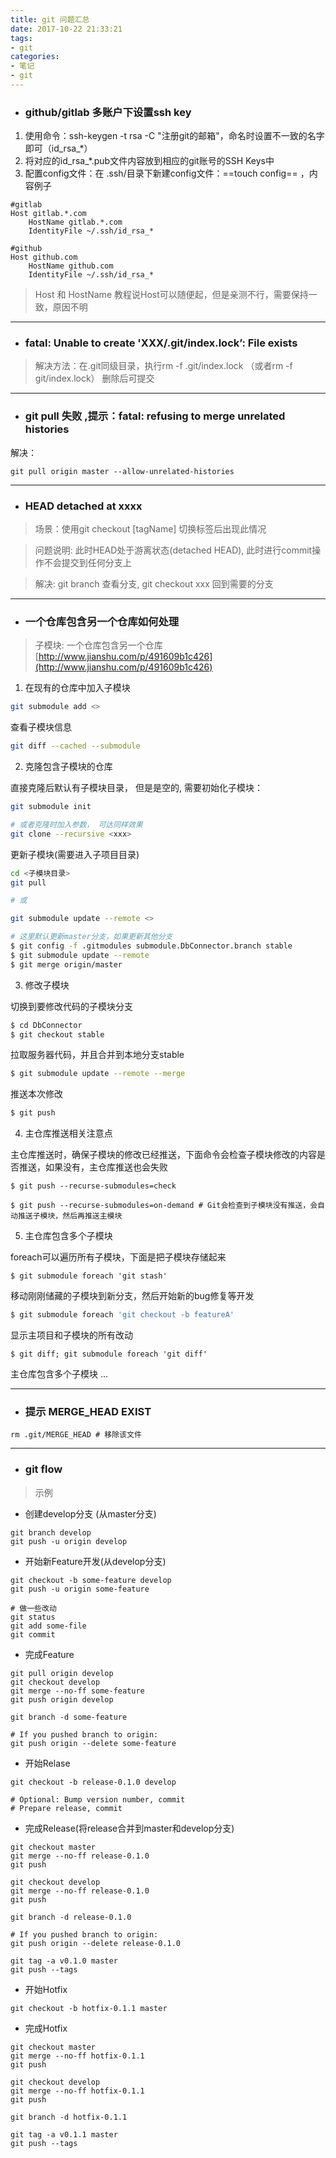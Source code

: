 ```yaml
---
title: git 问题汇总
date: 2017-10-22 21:33:21
tags:
- git
categories:
- 笔记
- git
---
```


- ### github/gitlab 多账户下设置ssh key
1. 使用命令：ssh-keygen -t rsa -C "注册git的邮箱"，命名时设置不一致的名字即可（id_rsa_*）
2. 将对应的id_rsa_*.pub文件内容放到相应的git账号的SSH Keys中
3. 配置config文件：在 .ssh/目录下新建config文件：==touch config== ，内容例子

<!--more-->

```
#gitlab
Host gitlab.*.com
    HostName gitlab.*.com
    IdentityFile ~/.ssh/id_rsa_*
    
#github
Host github.com
    HostName github.com
    IdentityFile ~/.ssh/id_rsa_*
```
> Host 和 HostName 教程说Host可以随便起，但是亲测不行，需要保持一致，原因不明

---
- ### fatal: Unable to create 'XXX/.git/index.lock’: File exists

> 解决方法：在.git同级目录，执行rm -f .git/index.lock （或者rm -f git/index.lock） 删除后可提交

---
- ### git pull 失败 ,提示：fatal: refusing to merge unrelated histories

解决：
```
git pull origin master --allow-unrelated-histories
```
---
- ### HEAD detached at xxxx

> 场景：使用git checkout [tagName] 切换标签后出现此情况

> 问题说明: 此时HEAD处于游离状态(detached HEAD), 此时进行commit操作不会提交到任何分支上

> 解决: git branch 查看分支, git checkout xxx 回到需要的分支

---
- ### 一个仓库包含另一个仓库如何处理

> 子模块: 一个仓库包含另一个仓库 [http://www.jianshu.com/p/491609b1c426](http://www.jianshu.com/p/491609b1c426)

1. 在现有的仓库中加入子模块

```bash
git submodule add <>
```

查看子模块信息

```bash
git diff --cached --submodule
```

2. 克隆包含子模块的仓库

直接克隆后默认有子模块目录， 但是是空的, 需要初始化子模块：

```bash
git submodule init

# 或者克隆时加入参数， 可达同样效果
git clone --recursive <xxx>
```

更新子模块(需要进入子项目目录)

```bash
cd <子模块目录>
git pull

# 或

git submodule update --remote <>

# 这里默认更新master分支，如果更新其他分支
$ git config -f .gitmodules submodule.DbConnector.branch stable
$ git submodule update --remote
$ git merge origin/master
```

3. 修改子模块

切换到要修改代码的子模块分支

```bash
$ cd DbConnector
$ git checkout stable
```

拉取服务器代码，并且合并到本地分支stable

```bash
$ git submodule update --remote --merge
```

推送本次修改

```bash
$ git push
```

4. 主仓库推送相关注意点

主仓库推送时，确保子模块的修改已经推送，下面命令会检查子模块修改的内容是否推送，如果没有，主仓库推送也会失败

```
$ git push --recurse-submodules=check

$ git push --recurse-submodules=on-demand # Git会检查到子模块没有推送，会自动推送子模块，然后再推送主模块
```

5. 主仓库包含多个子模块

foreach可以遍历所有子模块，下面是把子模块存储起来

```
$ git submodule foreach 'git stash'
```

移动刚刚储藏的子模块到新分支，然后开始新的bug修复等开发

```bash
$ git submodule foreach 'git checkout -b featureA'
```

显示主项目和子模块的所有改动

```
$ git diff; git submodule foreach 'git diff'
```

主仓库包含多个子模块
...

---
- ### 提示 MERGE_HEAD EXIST

```
rm .git/MERGE_HEAD # 移除该文件
```
---
- ### git flow

> 示例

- 创建develop分支 (从master分支)

```
git branch develop
git push -u origin develop 
```

- 开始新Feature开发(从develop分支)

```
git checkout -b some-feature develop
git push -u origin some-feature    

# 做一些改动    
git status
git add some-file
git commit    
```

- 完成Feature

```
git pull origin develop
git checkout develop
git merge --no-ff some-feature
git push origin develop

git branch -d some-feature

# If you pushed branch to origin:
git push origin --delete some-feature
```

- 开始Relase

```
git checkout -b release-0.1.0 develop

# Optional: Bump version number, commit
# Prepare release, commit
```

- 完成Release(将release合并到master和develop分支)

```
git checkout master
git merge --no-ff release-0.1.0
git push

git checkout develop
git merge --no-ff release-0.1.0
git push

git branch -d release-0.1.0

# If you pushed branch to origin:
git push origin --delete release-0.1.0

git tag -a v0.1.0 master
git push --tags
```

- 开始Hotfix

```
git checkout -b hotfix-0.1.1 master
```

- 完成Hotfix

```
git checkout master
git merge --no-ff hotfix-0.1.1
git push

git checkout develop
git merge --no-ff hotfix-0.1.1
git push

git branch -d hotfix-0.1.1

git tag -a v0.1.1 master
git push --tags
```